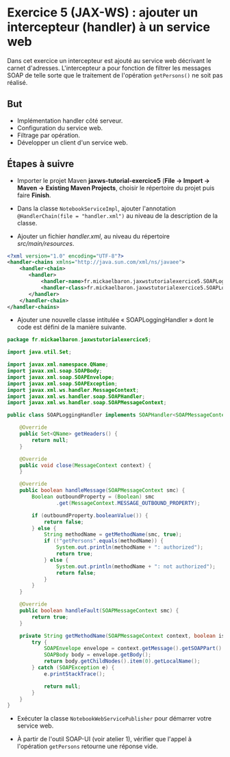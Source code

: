# Exercice 5 (JAX-WS) : ajouter un intercepteur (handler) à un service web

Dans cet exercice un intercepteur est ajouté au service web décrivant le carnet d'adresses. L'intercepteur a pour fonction de filtrer les messages SOAP de telle sorte que le traitement de l'opération `getPersons()` ne soit pas réalisé.

## But

* Implémentation handler côté serveur.
* Configuration du service web.
* Filtrage par opération.
* Développer un client d'un service web.

## Étapes à suivre

* Importer le projet Maven **jaxws-tutorial-exercice5** (**File -> Import -> Maven -> Existing Maven Projects**, choisir le répertoire du projet puis faire **Finish**.

* Dans la classe `NotebookServiceImpl`, ajouter l'annotation `@HandlerChain(file = "handler.xml")` au niveau de la description de la classe.

* Ajouter un fichier *handler.xml*, au niveau du répertoire *src/main/resources*.

```xml
<?xml version="1.0" encoding="UTF-8"?>
<handler-chains xmlns="http://java.sun.com/xml/ns/javaee">
    <handler-chain>
       <handler>
           <handler-name>fr.mickaelbaron.jaxwstutorialexercice5.SOAPLoggingHandler</handler-name>
           <handler-class>fr.mickaelbaron.jaxwstutorialexercice5.SOAPLoggingHandler</handler-class>
       </handler>
    </handler-chain>
</handler-chains>
```

* Ajouter une nouvelle classe intitulée « SOAPLoggingHandler » dont le code est défini de la manière suivante.

```java
package fr.mickaelbaron.jaxwstutorialexercice5;

import java.util.Set;

import javax.xml.namespace.QName;
import javax.xml.soap.SOAPBody;
import javax.xml.soap.SOAPEnvelope;
import javax.xml.soap.SOAPException;
import javax.xml.ws.handler.MessageContext;
import javax.xml.ws.handler.soap.SOAPHandler;
import javax.xml.ws.handler.soap.SOAPMessageContext;

public class SOAPLoggingHandler implements SOAPHandler<SOAPMessageContext> {

    @Override
    public Set<QName> getHeaders() {
        return null;
    }

    @Override
    public void close(MessageContext context) {
    }

    @Override
    public boolean handleMessage(SOAPMessageContext smc) {
        Boolean outboundProperty = (Boolean) smc
                .get(MessageContext.MESSAGE_OUTBOUND_PROPERTY);

        if (outboundProperty.booleanValue()) {
            return false;
        } else {
            String methodName = getMethodName(smc, true);
            if (!"getPersons".equals(methodName)) {
                System.out.println(methodName + ": authorized");
                return true;
            } else {
                System.out.println(methodName + ": not authorized");
                return false;
            }
        }
    }

    @Override
    public boolean handleFault(SOAPMessageContext smc) {
        return true;
    }

    private String getMethodName(SOAPMessageContext context, boolean isRequest) {
        try {
            SOAPEnvelope envelope = context.getMessage().getSOAPPart().getEnvelope();
            SOAPBody body = envelope.getBody();
            return body.getChildNodes().item(0).getLocalName();
        } catch (SOAPException e) {
            e.printStackTrace();

            return null;
        }
    }
}
```

* Exécuter la classe `NotebookWebServicePublisher` pour démarrer votre service web.

* À partir de l'outil SOAP-UI (voir atelier 1), vérifier que l'appel à l'opération `getPersons` retourne une réponse vide.
